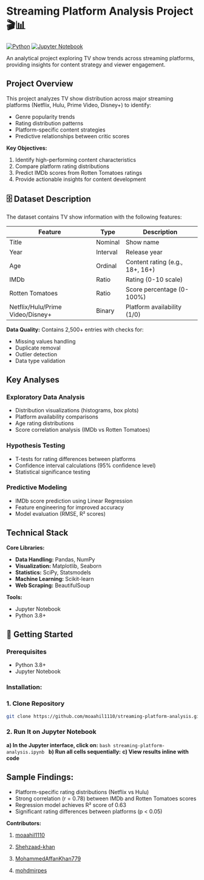 # Streaming Platform Analysis Project 🎬📊

[![Python](https://img.shields.io/badge/Python-3.8%2B-blue)](https://www.python.org/)
[![Jupyter Notebook](https://img.shields.io/badge/Jupyter-Notebook-orange)](https://jupyter.org/)

An analytical project exploring TV show trends across streaming platforms, providing insights for content strategy and viewer engagement.

## Project Overview
This project analyzes TV show distribution across major streaming platforms (Netflix, Hulu, Prime Video, Disney+) to identify:
- Genre popularity trends
- Rating distribution patterns
- Platform-specific content strategies
- Predictive relationships between critic scores

**Key Objectives:**
1. Identify high-performing content characteristics
2. Compare platform rating distributions
3. Predict IMDb scores from Rotten Tomatoes ratings
4. Provide actionable insights for content development

## 🗄️ Dataset Description
The dataset contains TV show information with the following features:

| Feature        | Type      | Description                          |
|----------------|-----------|--------------------------------------|
| Title          | Nominal   | Show name                            |
| Year           | Interval  | Release year                         |
| Age            | Ordinal   | Content rating (e.g., 18+, 16+)      |
| IMDb           | Ratio     | Rating (0-10 scale)                  |
| Rotten Tomatoes| Ratio     | Score percentage (0-100%)            |
| Netflix/Hulu/Prime Video/Disney+ | Binary | Platform availability (1/0) |

**Data Quality:** 
Contains 2,500+ entries with checks for:
- Missing values handling
- Duplicate removal
- Outlier detection
- Data type validation

## Key Analyses
### Exploratory Data Analysis
- Distribution visualizations (histograms, box plots)
- Platform availability comparisons
- Age rating distributions
- Score correlation analysis (IMDb vs Rotten Tomatoes)

### Hypothesis Testing
- T-tests for rating differences between platforms
- Confidence interval calculations (95% confidence level)
- Statistical significance testing

### Predictive Modeling
- IMDb score prediction using Linear Regression
- Feature engineering for improved accuracy
- Model evaluation (RMSE, R² scores)

## Technical Stack
**Core Libraries:**
- **Data Handling:** Pandas, NumPy
- **Visualization:** Matplotlib, Seaborn
- **Statistics:** SciPy, Statsmodels
- **Machine Learning:** Scikit-learn
- **Web Scraping:** BeautifulSoup

**Tools:**
- Jupyter Notebook
- Python 3.8+

## 🚀 Getting Started
### Prerequisites
- Python 3.8+
- Jupyter Notebook

### Installation:

### 1. Clone Repository
```bash
git clone https://github.com/moaahil1110/streaming-platform-analysis.git
```
### 2. Run It on Jupyter Notebook
  **a) In the Jupyter interface, click on:**
    ```bash
      streaming-platform-analysis.ipynb
    ```
  **b) Run all cells sequentially:**
  **c) View results inline with code**


## Sample Findings:
- Platform-specific rating distributions (Netflix vs Hulu)
- Strong correlation (r = 0.78) between IMDb and Rotten Tomatoes scores
- Regression model achieves R² score of 0.63
- Significant rating differences between platforms (p < 0.05)

**Contributors:**

1. <a href="https://github.com/moaahil1110"> moaahil1110</a>

2. <a href="https://github.com/Shehzaad-khan"> Shehzaad-khan</a>

3. <a href="https://github.com/MohammedAffanKhan779"> MohammedAffanKhan779</a>

4. <a href="https://github.com/mohdmirpes"> mohdmirpes</a>
